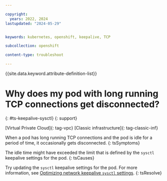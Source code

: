 ```yaml
---

copyright: 
  years: 2022, 2024
lastupdated: "2024-05-29"


keywords: kubernetes, openshift, keepalive, TCP

subcollection: openshift

content-type: troubleshoot

---
```


{{site.data.keyword.attribute-definition-list}}





# Why does my pod with long running TCP connections get disconnected?
{: #ts-keepalive-sysctl}
{: support}

[Virtual Private Cloud]{: tag-vpc} [Classic infrastructure]{: tag-classic-inf}

When a pod has long running TCP connections and the pod is idle for a period of time, it occasionally gets disconnected.
{: tsSymptoms}

The idle time might have exceeded the limit that is defined by the `sysctl` keepalive settings for the pod.
{: tsCauses}

Try updating the `sysctl` keepalive settings for the pod. For more information, see [Optimizing network keepalive `sysctl` settings](/docs/openshift?topic=openshift-kernel#keepalive-iks).
{: tsResolve}

